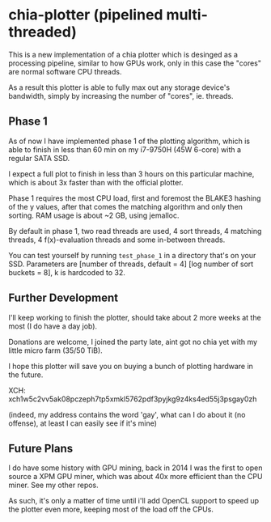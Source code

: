# chia-plotter (pipelined multi-threaded)

This is a new implementation of a chia plotter which is desinged as a processing pipeline,
similar to how GPUs work, only in this case the "cores" are normal software CPU threads.

As a result this plotter is able to fully max out any storage device's bandwidth,
simply by increasing the number of "cores", ie. threads.

## Phase 1

As of now I have implemented phase 1 of the plotting algorithm,
which is able to finish in less than 60 min on my i7-9750H (45W 6-core) with a regular SATA SSD.

I expect a full plot to finish in less than 3 hours on this particular machine,
which is about 3x faster than with the official plotter.

Phase 1 requires the most CPU load, first and foremost the BLAKE3 hashing of the y values,
after that comes the matching algorithm and only then sorting. RAM usage is about ~2 GB, using jemalloc.

By default in phase 1, two read threads are used, 4 sort threads, 4 matching threads,
4 f(x)-evaluation threads and some in-between threads.

You can test yourself by running `test_phase_1` in a directory that's on your SSD.
Parameters are [number of threads, default = 4] [log number of sort buckets = 8], k is hardcoded to 32.

## Further Development

I'll keep working to finish the plotter, should take about 2 more weeks at the most (I do have a day job).

Donations are welcome, I joined the party late, aint got no chia yet with my little micro farm (35/50 TiB).

I hope this plotter will save you on buying a bunch of plotting hardware in the future.

XCH: xch1w5c2vv5ak08pczeph7tp5xmkl5762pdf3pyjkg9z4ks4ed55j3psgay0zh

(indeed, my address contains the word 'gay', what can I do about it (no offense),
at least I can easily see if it's mine)

## Future Plans

I do have some history with GPU mining, back in 2014 I was the first to open source a XPM GPU miner,
which was about 40x more efficient than the CPU miner. See my other repos.

As such, it's only a matter of time until i'll add OpenCL support to speed up the plotter even more,
keeping most of the load off the CPUs.
